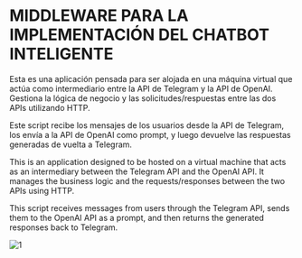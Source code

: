 # MIDDLEWARE PARA LA IMPLEMENTACIÓN DEL CHATBOT INTELIGENTE

Esta es una aplicación pensada para ser alojada en una máquina virtual que actúa como intermediario entre la API de Telegram y la API de OpenAI. Gestiona la lógica de negocio y las solicitudes/respuestas entre las dos APIs utilizando HTTP.

Este script recibe los mensajes de los usuarios desde la API de Telegram, los envía a la API de OpenAI como prompt, y luego devuelve las respuestas generadas de vuelta a Telegram.

This is an application designed to be hosted on a virtual machine that acts as an intermediary between the Telegram API and the OpenAI API. It manages the business logic and the requests/responses between the two APIs using HTTP.

This script receives messages from users through the Telegram API, sends them to the OpenAI API as a prompt, and then returns the generated responses back to Telegram.

![1](https://github.com/user-attachments/assets/164f4d78-8de5-4ae8-8c84-b39030b5611a)
